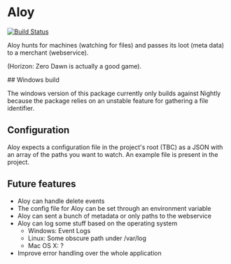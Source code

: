 # Aloy

[![Build Status](https://travis-ci.org/andyundso/aloy.svg?branch=master)](https://travis-ci.org/andyundso/aloy)

Aloy hunts for machines (watching for files) and passes its loot (meta data) to a merchant (webservice).

(Horizon: Zero Dawn is actually a good game).

## Windows build

The windows version of this package currently only builds against Nightly because the package relies on an unstable feature for gathering a file identifier.

## Configuration

Aloy expects a configuration file in the project's root (TBC) as a JSON with an array of the paths you want to watch. An example file is present in the project.

## Future features

* Aloy can handle delete events
* The config file for Aloy can be set through an environment variable
* Aloy can sent a bunch of metadata or only paths to the webservice
* Aloy can log some stuff based on the operating system
  * Windows: Event Logs
  * Linux: Some obscure path under /var/log
  * Mac OS X: ?
* Improve error handling over the whole application
